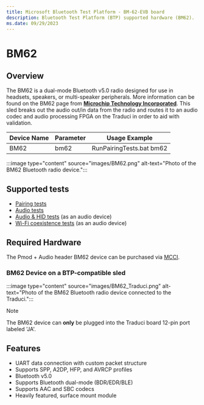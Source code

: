 ```yaml
---
title: Microsoft Bluetooth Test Platform - BM-62-EVB board
description: Bluetooth Test Platform (BTP) supported hardware (BM62).
ms.date: 09/29/2023
---
```


# BM62

## Overview

The BM62 is a dual-mode Bluetooth v5.0 radio designed for use in headsets, speakers, or multi-speaker peripherals. More information can be found on the BM62 page from [**Microchip Technology Incorporated**](https://www.microchip.com/wwwproducts/en/BM62). This sled breaks out the audio out/in data from the radio and routes it to an audio codec and audio processing FPGA on the Traduci in order to aid with validation.

| Device Name | Parameter | Usage Example |
| --- | --- | --- |
| BM62 | bm62 | RunPairingTests.bat bm62 |

:::image type="content" source="images/BM62.png" alt-text="Photo of the BM62 Bluetooth radio device.":::

## Supported tests

- [Pairing tests](testing-BTP-tests-pairing.md)
- [Audio tests](testing-BTP-tests-audio.md)
- [Audio & HID tests](testing-BTP-tests-audio-hid.md) (as an audio device)
- [Wi-Fi coexistence tests](testing-BTP-tests-wifi.md) (as an audio device)


## Required Hardware

The Pmod + Audio header BM62 device can be purchased via [MCCI](https://store.mcci.com/collections/frontpage/products/model-2435-bm62-audio-capable-radio-sled).

### BM62 Device on a BTP-compatible sled
:::image type="content" source="images/BM62_Traduci.png" alt-text="Photo of the BM62 Bluetooth radio device connected to the Traduci.":::

> [!NOTE]
> The BM62 device can **only** be plugged into the Traduci board 12-pin port labeled 'JA'.

## Features

- UART data connection with custom packet structure
- Supports SPP, A2DP, HFP, and AVRCP profiles
- Bluetooth v5.0
- Supports Bluetooth dual-mode (BDR/EDR/BLE)
- Supports AAC and SBC codecs
- Heavily featured, surface mount module